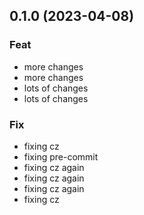 ## 0.1.0 (2023-04-08)

### Feat

- more changes
- more changes
- lots of changes
- lots of changes

### Fix

- fixing cz
- fixing pre-commit
- fixing cz again
- fixing cz again
- fixing cz again
- fixing cz
